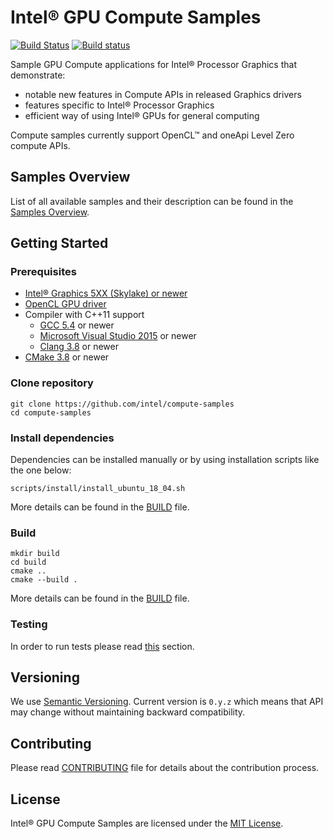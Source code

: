 # Intel® GPU Compute Samples
[![Build Status](https://travis-ci.org/intel/compute-samples.svg?branch=master)](https://travis-ci.org/intel/compute-samples)
[![Build status](https://ci.appveyor.com/api/projects/status/f3c7oe4i0eg1kjx7?svg=true)](https://ci.appveyor.com/project/intel/compute-samples)

Sample GPU Compute applications for Intel® Processor Graphics that demonstrate:

- notable new features in Compute APIs in released Graphics drivers
- features specific to Intel® Processor Graphics
- efficient way of using Intel® GPUs for general computing

Compute samples currently support OpenCL™ and oneApi Level Zero compute APIs.

## Samples Overview
List of all available samples and their description can be found in the [Samples Overview](docs/samples_overview.md).

## Getting Started

### Prerequisites
* [Intel® Graphics 5XX (Skylake) or newer](https://en.wikipedia.org/wiki/Intel_HD_and_Iris_Graphics)
* [OpenCL GPU driver](https://software.intel.com/en-us/articles/opencl-drivers)
* Compiler with C++11 support
  * [GCC 5.4](https://gcc.gnu.org/) or newer
  * [Microsoft Visual Studio 2015](https://www.visualstudio.com/) or newer
  * [Clang 3.8](https://clang.llvm.org/) or newer
* [CMake 3.8](https://cmake.org/) or newer

### Clone repository

    git clone https://github.com/intel/compute-samples
    cd compute-samples

### Install dependencies

Dependencies can be installed manually or by using installation scripts like the one below:

    scripts/install/install_ubuntu_18_04.sh

More details can be found in the [BUILD](BUILD.md#Dependencies) file.

### Build

    mkdir build
    cd build
    cmake ..
    cmake --build .

More details can be found in the [BUILD](BUILD.md) file.

### Testing
In order to run tests please read [this](BUILD.md#Test) section.

## Versioning
We use [Semantic Versioning](http://semver.org/). Current version is `0.y.z` which means that API may change without maintaining backward compatibility.

## Contributing
Please read [CONTRIBUTING](CONTRIBUTING.md) file for details about the contribution process.

## License
Intel® GPU Compute Samples are licensed under the [MIT License](LICENSE).
